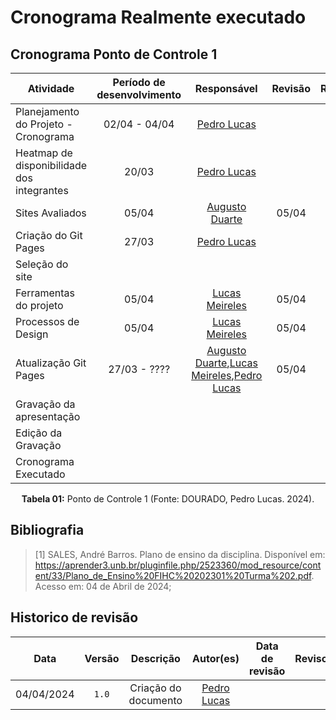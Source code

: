 # Cronograma Realmente executado

## Cronograma Ponto de Controle 1

| <center>Atividade </center>                | <center>Período de desenvolvimento</center> |                                                     <center>Responsável</center>                                                      | <center>Revisão </center> |         <center>Revisores</center>          |
| ------------------------------------------ | :-----------------------------------------: | :-----------------------------------------------------------------------------------------------------------------------------------: | :-----------------------: | :-----------------------------------------: |
| Planejamento do Projeto - Cronograma       |                02/04 - 04/04                |                                              [Pedro Lucas](https://github.com/lucasdray)                                              |                           |                                             |
| Heatmap de disponibilidade dos integrantes |                    20/03                    |                                              [Pedro Lucas](https://github.com/lucasdray)                                              |                           |                                             |
| Sites Avaliados                            |                    05/04                    |                                             [Augusto Duarte](https://github.com/Augcamp)                                              |           05/04           | [Pedro Lucas](https://github.com/lucasdray) |
| Criação do Git Pages                       |                    27/03                    |                                              [Pedro Lucas](https://github.com/lucasdray)                                              |                           |                                             |
| Seleção do site                            |                                             |                                                                                                                                       |                           |                                             |
| Ferramentas do projeto                     |                    05/04                    |                                             [Lucas Meireles](https://github.com/Katuner)                                              |           05/04           | [Pedro Lucas](https://github.com/lucasdray) |
| Processos de Design                        |                    05/04                    |                                             [Lucas Meireles](https://github.com/Katuner)                                              |           05/04           | [Pedro Lucas](https://github.com/lucasdray) |
| Atualização Git Pages                      |                27/03 - ????                 | [Augusto Duarte](https://github.com/Augcamp),[Lucas Meireles](https://github.com/Katuner),[Pedro Lucas](https://github.com/lucasdray) |           05/04           | [Pedro Lucas](https://github.com/lucasdray) |
| Gravação da apresentação                   |                                             |                                                                                                                                       |                           |                                             |
| Edição da Gravação                         |                                             |                                                                                                                                       |                           |                                             |
| Cronograma Executado                       |                                             |                                                                                                                                       |                           |                                             |

<center><b>Tabela 01:</b> Ponto de Controle 1 (Fonte: DOURADO, Pedro Lucas. 2024).</center>

## Bibliografia

> [1] SALES, André Barros. Plano de ensino da disciplina. Disponível em: https://aprender3.unb.br/pluginfile.php/2523360/mod_resource/content/33/Plano_de_Ensino%20FIHC%20202301%20Turma%202.pdf. Acesso em: 04 de Abril de 2024;

## Historico de revisão

|    Data    | Versão |      Descrição       |                  Autor(es)                  | Data de revisão | Revisor(es) |
| :--------: | :----: | :------------------: | :-----------------------------------------: | :-------------: | :---------: |
| 04/04/2024 | `1.0`  | Criação do documento | [Pedro Lucas](https://github.com/lucasdray) |                 |             |